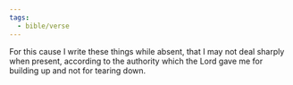 ```yaml
---
tags:
  - bible/verse
---
```

For this cause I write these things while absent, that I may not deal sharply when present, according to the authority which the Lord gave me for building up and not for tearing down.